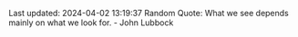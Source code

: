 Last updated: 2024-04-02 13:19:37
Random Quote: What we see depends mainly on what we look for. - John Lubbock
